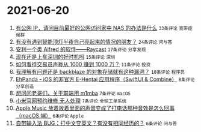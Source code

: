 # 2021-06-20

1. [有公网 IP，请问目前最好的公网访问家中 NAS 的办法是什么](https://www.v2ex.com/t/784557) `33条评论` `宽带症候群`
1. [有没有遇到智能顶灯半夜自己亮起来的情况的朋友？](https://www.v2ex.com/t/784574) `24条评论` `问与答`
1. [安利一个类 Alfred 的软件——Raycast](https://www.v2ex.com/t/784576) `17条评论` `分享发现`
1. [现在还是上车深圳的好时机吗](https://www.v2ex.com/t/784580) `15条评论` `深圳`
1. [如何看待交易员声称从 1000 赚到 1000 万？](https://www.v2ex.com/t/784584) `11条评论` `投资`
1. [我理解有问题还是 backblaze 的对象存储就有这种漏洞？](https://www.v2ex.com/t/784561) `10条评论` `程序员`
1. [EhPanda - iOS 的非官方 E-Hentai 应用程序（SwiftUI & Combine）](https://www.v2ex.com/t/784564) `8条评论` `分享创造`
1. [想问问老哥们，关于前端用 m1mba](https://www.v2ex.com/t/784597) `7条评论` `macOS`
1. [小米官网预约维修 无人处理](https://www.v2ex.com/t/784585) `7条评论` `全球工单系统`
1. [Apple Music 放着放着里面的声音变成了打电话那种音效是怎么回事（macOS 端）](https://www.v2ex.com/t/784562) `6条评论` `Apple`
1. [自带输入法 BUG：打中文变英文？有没有相同经历的？](https://www.v2ex.com/t/784560) `6条评论` `问与答`
